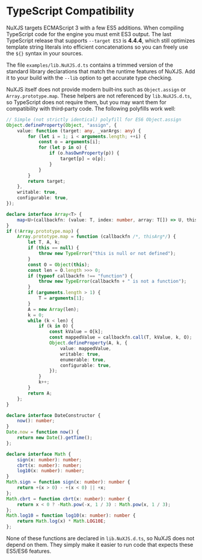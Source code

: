 # TypeScript Compatibility

NuXJS targets ECMAScript 3 with a few ES5 additions. When compiling TypeScript code for the engine you must emit ES3 output. The last TypeScript release that supports `--target ES3` is **4.4.4**, which still optimizes template string literals into efficient concatenations so you can freely use the `${}` syntax in your sources.

The file `examples/lib.NuXJS.d.ts` contains a trimmed version of the standard library declarations that match the runtime features of NuXJS. Add it to your build with the `--lib` option to get accurate type checking.

NuXJS itself does not provide modern built‑ins such as `Object.assign` or `Array.prototype.map`. These helpers are not referenced by `lib.NuXJS.d.ts`, so TypeScript does not require them, but you may want them for compatibility with third‑party code. The following polyfills work well:

```ts
// Simple (not strictly identical) polyfill for ES6 Object.assign
Object.defineProperty(Object, "assign", {
	value: function (target: any, _varArgs: any) {
		for (let i = 1; i < arguments.length; ++i) {
			const o = arguments[i];
			for (let p in o) {
				if (o.hasOwnProperty(p)) {
					target[p] = o[p];
				}
			}
		}
		return target;
	},
	writable: true,
	configurable: true,
});

declare interface Array<T> {
	map<U>(callbackfn: (value: T, index: number, array: T[]) => U, thisArg?: any): U[];
}
if (!Array.prototype.map) {
	Array.prototype.map = function (callbackfn /*, thisArg*/) {
		let T, A, k;
		if (this == null) {
			throw new TypeError("this is null or not defined");
		}
		const O = Object(this);
		const len = O.length >>> 0;
		if (typeof callbackfn !== "function") {
			throw new TypeError(callbackfn + " is not a function");
		}
		if (arguments.length > 1) {
			T = arguments[1];
		}
		A = new Array(len);
		k = 0;
		while (k < len) {
			if (k in O) {
				const kValue = O[k];
				const mappedValue = callbackfn.call(T, kValue, k, O);
				Object.defineProperty(A, k, {
					value: mappedValue,
					writable: true,
					enumerable: true,
					configurable: true,
				});
			}
			k++;
		}
		return A;
	};
}

declare interface DateConstructor {
	now(): number;
}
Date.now = function now() {
	return new Date().getTime();
};

declare interface Math {
	sign(x: number): number;
	cbrt(x: number): number;
	log10(x: number): number;
}
Math.sign = function sign(x: number): number {
	return +(x > 0) - +(x < 0) || +x;
};
Math.cbrt = function cbrt(x: number): number {
	return x < 0 ? -Math.pow(-x, 1 / 3) : Math.pow(x, 1 / 3);
};
Math.log10 = function log10(x: number): number {
	return Math.log(x) * Math.LOG10E;
};
```

None of these functions are declared in `lib.NuXJS.d.ts`, so NuXJS does not depend on them. They simply make it easier to run code that expects these ES5/ES6 features.
